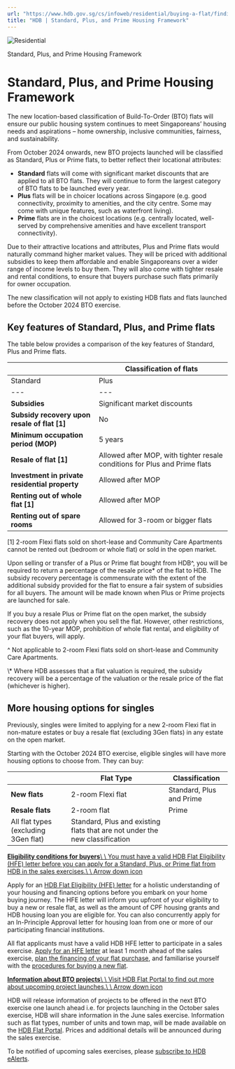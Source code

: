 ```yaml
---
url: "https://www.hdb.gov.sg/cs/infoweb/residential/buying-a-flat/finding-a-flat/standard-plus-and-prime-housing-models"
title: "HDB | Standard, Plus, and Prime Housing Framework"
---
```


![Residential](https://www.hdb.gov.sg/cs/infoweb/-/media/HDBContent/Images/General/residential-masthead.jpg)

Standard, Plus, and Prime Housing Framework


# Standard, Plus, and Prime Housing Framework

The new location-based classification of Build-To-Order (BTO) flats will ensure our public housing system continues to meet Singaporeans’ housing needs and aspirations – home ownership, inclusive communities, fairness, and sustainability.

From October 2024 onwards, new BTO projects launched will be classified as Standard, Plus or Prime flats, to better reflect their locational attributes:

- **Standard** flats will come with significant market discounts that are applied to all BTO flats. They will continue to form the largest category of BTO flats to be launched every year.
- **Plus** flats will be in choicer locations across Singapore (e.g. good connectivity, proximity to amenities, and the city centre. Some may come with unique features, such as waterfront living).
- **Prime** flats are in the choicest locations (e.g. centrally located, well-served by comprehensive amenities and have excellent transport connectivity).

Due to their attractive locations and attributes, Plus and Prime flats would naturally command higher market values. They will be priced with additional subsidies to keep them affordable and enable Singaporeans over a wider range of income levels to buy them. They will also come with tighter resale and rental conditions, to ensure that buyers purchase such flats primarily for owner occupation.

The new classification will not apply to existing HDB flats and flats launched before the October 2024 BTO exercise.

## Key features of Standard, Plus, and Prime flats

The table below provides a comparison of the key features of Standard, Plus and Prime flats.

|  | Classification of flats |
| --- | --- |
| Standard | Plus | Prime |
| --- | --- | --- |
| **Subsidies** | Significant market discounts | More subsidies, in addition to significant market discounts | Most subsidies, in addition to significant market discounts |
| **Subsidy recovery upon resale of flat \[1\]** | No | Yes (less than Prime) | Yes |
| **Minimum occupation period (MOP)** | 5 years | 10 years | 10 years |
| **Resale of flat \[1\]** | Allowed after MOP, with tighter resale conditions for Plus and Prime flats |
| **Investment in private residential property** | Allowed after MOP |
| **Renting out of whole flat \[1\]** | Allowed after MOP | Not allowed | Not allowed |
| **Renting out of spare rooms** | Allowed for 3-room or bigger flats |

\[1\] 2-room Flexi flats sold on short-lease and Community Care Apartments cannot be rented out (bedroom or whole flat) or sold in the open market.

Upon selling or transfer of a Plus or Prime flat bought from HDB^, you will be required to return a percentage of the resale price\* of the flat to HDB. The subsidy recovery percentage is commensurate with the extent of the additional subsidy provided for the flat to ensure a fair system of subsidies for all buyers. The amount will be made known when Plus or Prime projects are launched for sale.

If you buy a resale Plus or Prime flat on the open market, the subsidy recovery does not apply when you sell the flat. However, other restrictions, such as the 10-year MOP, prohibition of whole flat rental, and eligibility of your flat buyers, will apply.

^ Not applicable to 2-room Flexi flats sold on short-lease and Community Care Apartments.

\\* Where HDB assesses that a flat valuation is required, the subsidy recovery will be a percentage of the valuation or the resale price of the flat (whichever is higher).

## More housing options for singles

Previously, singles were limited to applying for a new 2-room Flexi flat in non-mature estates or buy a resale flat (excluding 3Gen flats) in any estate on the open market.

Starting with the October 2024 BTO exercise, eligible singles will have more housing options to choose from. They can buy:

|  | Flat Type | Classification |
| --- | --- | --- |
| **New flats** | 2-room Flexi flat | Standard, Plus and Prime |
| **Resale flats** | 2-room flat | Prime |
| All flat types (excluding 3Gen flat) | Standard, Plus and existing flats that are not under the new classification |

[**Eligibility conditions for buyers**\\
\\
You must have a valid HDB Flat Eligibility (HFE) letter before you can apply for a Standard, Plus, or Prime flat from HDB in the sales exercises.\\
\\
Arrow down icon](https://www.hdb.gov.sg/cs/infoweb/residential/buying-a-flat/finding-a-flat/standard-plus-and-prime-housing-models#Eligibilityconditionsforbuyers-1)

Apply for an [HDB Flat Eligibility (HFE) letter](https://www.hdb.gov.sg/cs/infoweb/residential/buying-a-flat/understanding-your-eligibility-and-housing-loan-options/application-for-an-hdb-flat-eligibility-hfe-letter) for a holistic understanding of your housing and financing options before you embark on your home buying journey. The HFE letter will inform you upfront of your eligibility to buy a new or resale flat, as well as the amount of CPF housing grants and HDB housing loan you are eligible for. You can also concurrently apply for an In-Principle Approval letter for housing loan from one or more of our participating financial institutions.

All flat applicants must have a valid HDB HFE letter to participate in a sales exercise. [Apply for an HFE letter](https://services2.hdb.gov.sg/web/bp27/PrelimHFE/) at least 1 month ahead of the sales exercise, [plan the financing of your flat purchase](https://www.hdb.gov.sg/cs/infoweb/residential/buying-a-flat/working-out-your-flat-budget), and familiarise yourself with the [procedures for buying a new flat](https://www.hdb.gov.sg/cs/infoweb/residential/buying-a-flat/buying-procedure-for-new-flats).

[**Information about BTO projects**\\
\\
Visit HDB Flat Portal to find out more about upcoming project launches.\\
\\
Arrow down icon](https://www.hdb.gov.sg/cs/infoweb/residential/buying-a-flat/finding-a-flat/standard-plus-and-prime-housing-models#InformationaboutBTOprojects-2)

HDB will release information of projects to be offered in the next BTO exercise one launch ahead i.e. for projects launching in the October sales exercise, HDB will share information in the June sales exercise. Information such as flat types, number of units and town map, will be made available on the [HDB Flat Portal](https://homes.hdb.gov.sg/home). Prices and additional details will be announced during the sales exercise.

To be notified of upcoming sales exercises, please [subscribe to HDB eAlerts](https://services2.hdb.gov.sg/webapp/BF08CESS/Index.jsp).